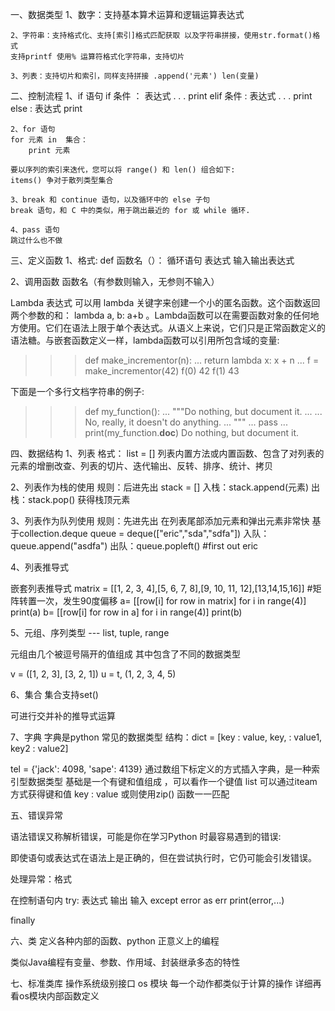 一、数据类型
    1、数字：支持基本算术运算和逻辑运算表达式

    2、字符串：支持格式化、支持[索引]格式匹配获取 以及字符串拼接，使用str.format()格式
    支持printf 使用% 运算符格式化字符串，支持切片

    3、列表：支持切片和索引，同样支持拼接 .append('元素') len(变量)
二、控制流程
    1、if 语句
    if 条件 ：
        表达式
           .
           .
           . 
        print
    elif 条件 :
        表达式
            .
            .
            .
        print
    else :
        表达式
        print    

    2、for 语句
    for 元素 in  集合：
        print 元素

    要以序列的索引来迭代，您可以将 range() 和 len() 组合如下:
    items() 争对于散列类型集合

    3、break 和 continue 语句，以及循环中的 else 子句
    break 语句，和 C 中的类似，用于跳出最近的 for 或 while 循环.
    
    4、pass 语句
    跳过什么也不做

三、定义函数
1、格式:
def 函数名（）：
    循环语句
    表达式
    输入输出表达式

2、调用函数
函数名（有参数则输入，无参则不输入）     

Lambda 表达式
可以用 lambda 关键字来创建一个小的匿名函数。这个函数返回两个参数的和： lambda a, b: a+b 。Lambda函数可以在需要函数对象的任何地方使用。它们在语法上限于单个表达式。从语义上来说，它们只是正常函数定义的语法糖。与嵌套函数定义一样，lambda函数可以引用所包含域的变量:

>>>
>>> def make_incrementor(n):
...     return lambda x: x + n
...
>>> f = make_incrementor(42)
>>> f(0)
42
>>> f(1)
43


下面是一个多行文档字符串的例子:

>>>
>>> def my_function():
...     """Do nothing, but document it.
...
...     No, really, it doesn't do anything.
...     """
...     pass
...
>>> print(my_function.__doc__)
Do nothing, but document it.


四、数据结构
1、列表
   格式： list = []
列表内置方法或内置函数、包含了对列表的元素的增删改查、列表的切片、迭代输出、反转、排序、统计、拷贝

2、列表作为栈的使用
规则：后进先出
stack = []
入栈：stack.append(元素)
出栈：stack.pop() 获得栈顶元素

3、列表作为队列使用
规则：先进先出
在列表尾部添加元素和弹出元素非常快 基于collection.deque
queue = deque(["eric","sda","sdfa"]) 
入队：queue.append("asdfa")
出队：queue.popleft()  #first out
eric

4、列表推导式

嵌套列表推导式
matrix = [[1, 2, 3, 4],[5, 6, 7, 8],[9, 10, 11, 12],[13,14,15,16]]
#矩阵转置一次，发生90度偏移
a= [[row[i] for row in matrix] for i in range(4)]    
print(a)
b= [[row[i] for row in a] for i in range(4)] 
print(b)


5、元组、序列类型 --- list, tuple, range

元组由几个被逗号隔开的值组成
 其中包含了不同的数据类型

v = ([1, 2, 3], [3, 2, 1])
 u = t, (1, 2, 3, 4, 5)

6、集合
集合支持set()

可进行交并补的推导式运算

7、字典
字典是python 常见的数据类型
结构：dict = [key : value, key, : value1, key2 : value2]

tel = {'jack': 4098, 'sape': 4139}
 通过数组下标定义的方式插入字典，是一种索引型数据类型
基础是一个有键和值组成 ，可以看作一个键值 list
 可以通过iteam 方式获得键和值
 key : value
 或则使用zip() 函数一一匹配

 五、错误异常

语法错误又称解析错误，可能是你在学习Python 时最容易遇到的错误:

即使语句或表达式在语法上是正确的，但在尝试执行时，它仍可能会引发错误。

处理异常：格式

在控制语句内
    try:
        表达式
        输出
        输入
    except error as err
        print(error,...)

finally 


六、类
定义各种内部的函数、python 正意义上的编程

类似Java编程有变量、参数、作用域、封装继承多态的特性

七、标准类库
操作系统级别接口
os 模块 每一个动作都类似于计算的操作
详细再看os模块内部函数定义

